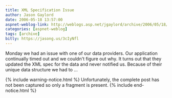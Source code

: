 ```yaml
---
title: XML Specification Issue
author: Jason Gaylord
date: 2006-05-18 13:57:00
aspnet-weblog-link: http://weblogs.asp.net/jgaylord/archive/2006/05/18/447006.aspx
categories: [aspnet-weblog]
tags: [archive]
bitly: https://jasong.us/3cIyNfl
---
```


Monday we had an issue with one of our data providers. Our application continually timed out and we couldn't figure out why. It turns out that they updated the XML spec for the data and never notified us. Because of their unique data structure we had to ...

{% include warning-notice.html %}
Unfortunately, the complete post has not been captured so only a fragment is present.
{% include end-notice.html %}